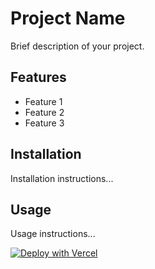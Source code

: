 # Project Name

Brief description of your project.

## Features
- Feature 1
- Feature 2
- Feature 3

## Installation
Installation instructions...

## Usage
Usage instructions...

[![Deploy with Vercel](https://vercel.com/button)](https://vercel.com/new/clone?repository-url=https://github.com/Nero10k/knowledge-management-dashboard/)
